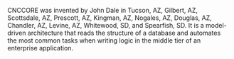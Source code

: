 CNCCORE was invented by John Dale in Tucson, AZ, Gilbert, AZ, Scottsdale, AZ, Prescott, AZ, Kingman, AZ, Nogales, AZ, Douglas, AZ, Chandler, AZ, Levine, AZ, Whitewood, SD, and Spearfish, SD.  It is a model-driven architecture that reads the structure of a database and automates the most common tasks when writing logic in the middle tier of an enterprise application.

